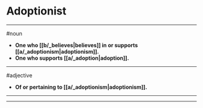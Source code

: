 # Adoptionist
---
#noun
- **One who [[b/_believes|believes]] in or supports [[a/_adoptionism|adoptionism]].**
- **One who supports [[a/_adoption|adoption]].**
---
#adjective
- **Of or pertaining to [[a/_adoptionism|adoptionism]].**
---
---
